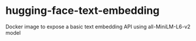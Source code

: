 # hugging-face-text-embedding
Docker image to expose a basic text embedding API using all-MiniLM-L6-v2 model
